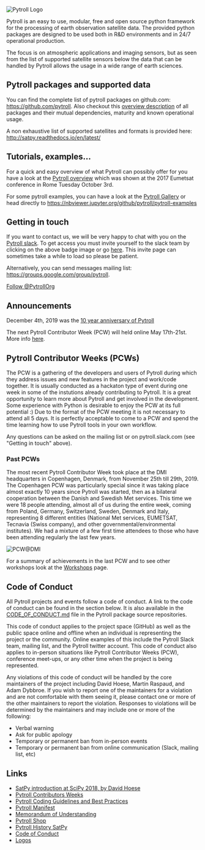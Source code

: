 ![Pytroll Logo](./logos/pytroll_dark_small.png)

Pytroll is an easy to use, modular, free and open source python framework for the processing of earth observation satellite data. The provided python packages are designed to be used both in R&D environments and in 24/7 operational production.

The focus is on atmospheric applications and imaging sensors, but as seen from the list of supported satellite sensors below the data that can be handled by Pytroll allows the usage in a wide range of earth sciences.

## Pytroll packages and supported data

You can find the complete list of pytroll packages on github.com: <https://github.com/pytroll>.
Also checkout this [overview description](pytroll_packages_overview.md) of all packages and their mutual 
dependencies, maturity and known operational usage.

A non exhaustive list of supported satellites and formats is provided here: <http://satpy.readthedocs.io/en/latest/>

## Tutorials, examples...

For a quick and easy overview of what Pytroll can possibly offer for you have a look at the [Pytroll overview](https://docs.google.com/presentation/d/10QSq6H0QL4WruEiY-1TU4Rk-f05QzZOZ1UoD9adx9ow/edit?usp=sharing) which was shown at the 2017 Eumetsat conference in Rome Tuesday October 3rd.

For some pytroll examples, you can have a look at the [Pytroll Gallery](gallery.md) or head directly to <https://nbviewer.jupyter.org/github/pytroll/pytroll-examples>

## Getting in touch

<script async defer src="https://pytrollslackin.herokuapp.com/slackin.js"></script>

If you want to contact us, we will be very happy to chat with you on the [Pytroll slack](https://pytroll.slack.com).
To get access you must invite yourself to the slack team by clicking on the
above badge image or go [here](https://pytrollslackin.herokuapp.com/). This
invite page can sometimes take a while to load so please be patient.

Alternatively, you can send messages mailing list: <https://groups.google.com/group/pytroll>.

<a href="https://twitter.com/PytrollOrg?ref_src=twsrc%5Etfw" class="twitter-follow-button" data-show-count="false">Follow @PytrollOrg</a><script async src="https://platform.twitter.com/widgets.js" charset="utf-8"></script>

## Announcements

December 4th, 2019 was the [10 year anniversary of Pytroll](https://youtu.be/RgGiDypQrMQ)

The next Pytroll Contributor Week (PCW) will held online May 17th-21st. More info [here](https://groups.google.com/g/pytroll/c/_tp9YhCQveE/m/4brd8vLYAQAJ).


## Pytroll Contributor Weeks (PCWs)

The PCW is a gathering of the developers and users of Pytroll during which they
address issues and new features in the project and work/code together. It is
usually conducted as a hackaton type of event during one week in some of the
instutions already contributing to Pytroll. It is a great opportunity to learn
more about Pytroll and get involved in the development. Some experience with
Python is desirable to enjoy the PCW at its full potential :) Due to the format
of the PCW meeting it is not necessary to attend all 5 days. It is perfectly
acceptable to come to a PCW and spend the time learning how to use Pytroll
tools in your own workflow.

Any questions can be asked on the mailing list or on pytroll.slack.com (see
"Getting in touch" above).

### Past PCWs

The most recent Pytroll Contributor Week took place at the DMI headquarters in
Copenhagen, Denmark, from November 25th till 29th, 2019. The Copenhagen PCW was
particularly special since it was taking place almost exactly 10 years since
Pytroll was started, then as a bilateral cooperation between the Danish and
Swedish Met services. This time we were 18 people attending, almost all of us
during the entire week, coming from Poland, Germany, Switzerland, Sweden,
Denmark and Italy, representing 8 different entities (National Met services,
EUMETSAT, Tecnavia (Swiss company), and other governmental/environmental
institutes). We had a mixture of a few first time attendees to those who have
been attending regularly the last few years.

![PCW@DMI](workshops/IMG_5639_cropped_thumb.JPG)

For a summary of achievements in the last PCW and to see other workshops look
at the [Workshops](./workshops/index.md) page.


## Code of Conduct

All Pytroll projects and events follow a code of conduct. A link to the code
of conduct can be found in the section below. It is also available in the
[CODE_OF_CONDUCT.md](CODE_OF_CONDUCT.md) file in the Pytroll package source
repositories.

This code of conduct applies to the
project space (GitHub) as well as the public space online and offline when
an individual is representing the project or the community. Online examples
of this include the Pytroll Slack team, mailing list, and the Pytroll twitter
account. This code of conduct also applies to in-person situations like
Pytroll Contributor Weeks (PCW), conference meet-ups, or any other time when
the project is being represented.

Any violations of this code of conduct will be handled by the core maintainers
of the project including David Hoese, Martin Raspaud, and Adam Dybbroe.
If you wish to report one of the maintainers for a violation and are
not comfortable with them seeing it, please contact one or more of the other
maintainers to report the violation. Responses to violations will be
determined by the maintainers and may include one or more of the following:

- Verbal warning
- Ask for public apology
- Temporary or permanent ban from in-person events
- Temporary or permanent ban from online communication (Slack, mailing list, etc)

## Links

- [SatPy introduction at SciPy 2018, by David Hoese](https://www.youtube.com/watch?v=G-fz8L9xHIs)
- [Pytroll Contributors Weeks](workshops/index.md)
- [Pytroll Coding Guidelines and Best Practices](guidelines.md)
- [Pytroll Manifest](manifest.md)
- [Memorandum of Understanding](pytroll_mou_20170222.pdf)
- [Pytroll Shop](http://pytroll.spreadshirt.net/)
- [Pytroll History SatPy](https://youtu.be/eBQi2G_fqXQ)
- [Code of Conduct](CODE_OF_CONDUCT.md)
- [Logos](logos/index.md)

